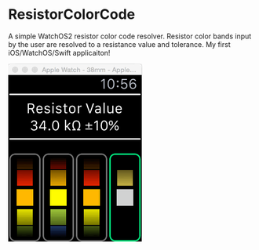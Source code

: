 # ResistorColorCode
A simple WatchOS2 resistor color code resolver. Resistor color bands input by the user are resolved to a resistance value and tolerance. My first iOS/WatchOS/Swift applicaiton! 

![](images/demo.gif)
